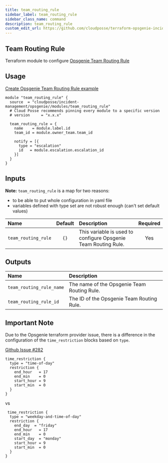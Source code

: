 ```yaml
---
title: team_routing_rule
sidebar_label: team_routing_rule
sidebar_class_name: command
description: team_routing_rule
custom_edit_url: https://github.com/cloudposse/terraform-opsgenie-incident-management/blob/main/modules/team_routing_rule/README.md
---
```


##  Team Routing Rule

Terraform module to configure [Opsgenie Team Routing Rule](https://registry.terraform.io/providers/opsgenie/opsgenie/latest/docs/resources/team_routing_rule)


## Usage

[Create Opsgenie Team Routing Rule example](https://github.com/cloudposse/terraform-opsgenie-incident-management/tree/main/modules/team_routing_rule/../../examples/team_routing_rule)

```hcl
module "team_routing_rule" {
  source  = "cloudposse/incident-management/opsgenie//modules/team_routing_rule"
  # Cloud Posse recommends pinning every module to a specific version
  # version     = "x.x.x"

  team_routing_rule = {
    name    = module.label.id
    team_id = module.owner_team.team_id

    notify = [{
      type = "escalation"
      id   = module.escalation.escalation_id
    }]
  }
}
```

## Inputs

**Note:** `team_routing_rule` is a map for two reasons: 
- to be able to put whole configuration in yaml file
- variables defined with type set are not robust enough (can't set default values)

|  Name                          |  Default                          |  Description                                                                                                                    | Required |
|:-------------------------------|:---------------------------------:|:--------------------------------------------------------------------------------------------------------------------------------|:--------:|
| `team_routing_rule`            | `{}`                              | This variable is used to configure Opsgenie Team Routing Rule.                                                                  | Yes      |


## Outputs

| Name                        | Description                                 |
|:----------------------------|:--------------------------------------------|
| `team_routing_rule_name`    | The name of the Opsgenie Team Routing Rule.|
| `team_routing_rule_id`      | The ID of the Opsgenie Team Routing Rule.  |

## Important Note

Due to the Opsgenie terraform provider issue, there is a difference in the configuration of the `time_restriction` blocks based on `type`.

[Github Issue #282](https://github.com/opsgenie/terraform-provider-opsgenie/issues/282)

```hcl
time_restriction {
  type = "time-of-day"
  restriction {
    end_hour   = 17
    end_min    = 0
    start_hour = 9
    start_min  = 0
  }
}
```
vs
```hcl
 time_restriction {
  type = "weekday-and-time-of-day"
  restriction {
    end_day  = "friday"
    end_hour   = 17
    end_min    = 0
    start_day  = "monday"
    start_hour = 9
    start_min  = 0
  }
}
```

